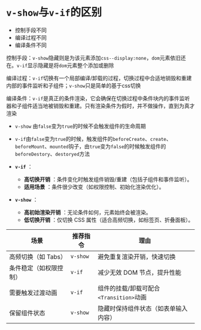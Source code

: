 # `v-show`与`v-if`的区别

- 控制手段不同
- 编译过程不同
- 编译条件不同

控制手段：`v-show`隐藏则是为该元素添加`css--display:none`，`dom`元素依旧还在。`v-if`显示隐藏是将`dom`元素整个添加或删除

编译过程：`v-if`切换有一个局部编译/卸载的过程，切换过程中合适地销毁和重建内部的事件监听和子组件；`v-show`只是简单的基于css切换

编译条件：`v-if`是真正的条件渲染，它会确保在切换过程中条件块内的事件监听器和子组件适当地被销毁和重建。只有渲染条件为假时，并不做操作，直到为真才渲染

- `v-show` 由`false`变为`true`的时候不会触发组件的生命周期
    
- `v-if`由`false`变为`true`的时候，触发组件的`beforeCreate`、`create`、`beforeMount`、`mounted`钩子，由`true`变为`false`的时候触发组件的`beforeDestory`、`destoryed`方法

 - **`v-if`** ：
    
    - **高切换开销** ：条件变化时触发组件销毁/重建（包括子组件和事件监听）。
    - **适用场景** ：条件很少改变（如权限控制、初始化渲染优化）。
    
- **`v-show`** ：
    
    - **高初始渲染开销** ：无论条件如何，元素始终会被渲染。
    - **低切换开销** ：仅切换 CSS 属性（适合高频切换，如标签页、折叠面板）。

|**场景**|**推荐指令**|**理由**|
|---|---|---|
|高频切换（如 Tabs）|`v-show`|避免重复渲染开销，快速切换|
|条件稳定（如权限控制）|`v-if`|减少无效 DOM 节点，提升性能|
|需要触发过渡动画|`v-if`|组件的挂载/卸载可配合`<Transition>`动画|
|保留组件状态|`v-show`|隐藏时保持组件状态（如表单输入内容）|

